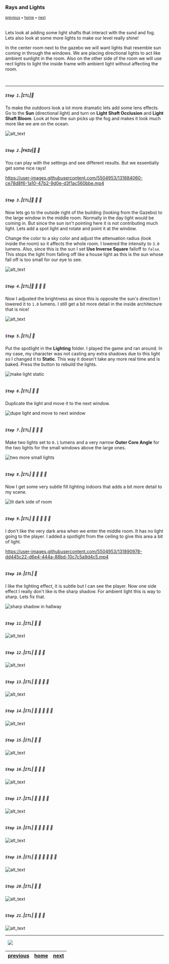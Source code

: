 <img src="https://via.placeholder.com/1000x4/45D7CA/45D7CA" alt="drawing" height="4px"/>

### Rays and Lights

<sub>[previous](../reflection/README.md#user-content-reflection-captures) • [home](../README.md#user-content-ue4-lighting) • [next](../)</sub>

<img src="https://via.placeholder.com/1000x4/45D7CA/45D7CA" alt="drawing" height="4px"/>

Lets look at adding some light shafts that interact with the sund and fog. Lets also look at some more lights to make our level really shine!

In the center room next to the gazebo we will want lights that resemble sun coming in through the windows. We are placing directional lights to act like ambient sunlight in the room. Also on the other side of the room we will use rect lights to light the inside frame with ambient light without affecting the room.

<br>

---


##### `Step 1.`\|`ITL`|:small_blue_diamond:

To make the outdoors look a lot more dramatic lets add some lens effects.  Go to the **Sun** (directional light) and turn on **Light Shaft Occlusion** and **Light Shaft Bloom**.  Look at how the sun picks up the fog and makes it look much more like we are on the ocean.

![alt_text](images/LighShafts.jpg)

<img src="https://via.placeholder.com/500x2/45D7CA/45D7CA" alt="drawing" height="2px" alt = ""/>

##### `Step 2.`\|`FHIU`|:small_blue_diamond: :small_blue_diamond: 

You can play with the settings and see different results.  But we essentially get some nice rays!

https://user-images.githubusercontent.com/5504953/131884060-ce78d8f6-1a10-47b2-9d0e-d3f1ac560bbe.mp4

<img src="https://via.placeholder.com/500x2/45D7CA/45D7CA" alt="drawing" height="2px" alt = ""/>

##### `Step 3.`\|`ITL`|:small_blue_diamond: :small_blue_diamond: :small_blue_diamond:

Now lets go to the outside right of the building (looking from the Gazebo) to the large window in the middle room.  Normally in the day light would be coming in.  But since the sun isn't pointing here it is not contributing much light.  Lets add a spot light and rotate and point it at the window.

Change the color to a sky color and adjust the attenuation radius (look inside the room) so it affects the whole room.  I lowered the intensity to `3.0` lumens.  Also, since this is the sun I set **Use Inverse Square** falloff to `false`.  This stops the light from falling off like a house light as this is the sun whose fall off is too small for our eye to see.

![alt_text](images/AddFirstSpotlight.jpg)

<img src="https://via.placeholder.com/500x2/45D7CA/45D7CA" alt="drawing" height="2px" alt = ""/>

##### `Step 4.`\|`ITL`|:small_blue_diamond: :small_blue_diamond: :small_blue_diamond: :small_blue_diamond:

Now I adjusted the brightness as since this is opposite the sun's direction I lowered it to `1.0` lumens.  I still get a bit more detail in the inside architecture that is nice!

![alt_text](images/ThreeSpotlights.jpg)

<img src="https://via.placeholder.com/500x2/45D7CA/45D7CA" alt="drawing" height="2px" alt = ""/>

##### `Step 5.`\|`ITL`| :small_orange_diamond:

Put the spotlight in the **Lighting** folder. I played the game and ran around.  In my case, my character was not casting any extra shadows due to this light so I changed it to **Static**.  This way it doesn't take any more real time and is baked.  Press the <Build> button to rebuild the lights.

![make light static](images/MovedFolderStatic.jpg)

<img src="https://via.placeholder.com/500x2/45D7CA/45D7CA" alt="drawing" height="2px" alt = ""/>

##### `Step 6.`\|`ITL`| :small_orange_diamond: :small_blue_diamond:

Duplicate the light and move it to the next window.

![dupe light and move to next window](images/SecondWindowLight.jpg)

<img src="https://via.placeholder.com/500x2/45D7CA/45D7CA" alt="drawing" height="2px" alt = ""/>

##### `Step 7.`\|`ITL`| :small_orange_diamond: :small_blue_diamond: :small_blue_diamond:

Make two lights set to `0.1` lumens and a very narrow **Outer Core Angle** for the two lights for the small windows above the large ones. 

![two more small lights](images/NarrowerTopLights.jpg)

<img src="https://via.placeholder.com/500x2/45D7CA/45D7CA" alt="drawing" height="2px" alt = ""/>

##### `Step 8.`\|`ITL`| :small_orange_diamond: :small_blue_diamond: :small_blue_diamond: :small_blue_diamond:

Now I get some very subtle fill lighting indoors that adds a bit more detail to my scene.

![lit dark side of room](images/DarkSideLight.jpg)

<img src="https://via.placeholder.com/500x2/45D7CA/45D7CA" alt="drawing" height="2px" alt = ""/>

##### `Step 9.`\|`ITL`| :small_orange_diamond: :small_blue_diamond: :small_blue_diamond: :small_blue_diamond: :small_blue_diamond:

I don't like the very dark area when we enter the middle room.  It has no light going to the player.  I added a spotlight from the ceiling to give this area a bit of light.

https://user-images.githubusercontent.com/5504953/131890978-dd445c22-d6e4-444a-88bd-10c7c5a9d4c5.mp4

<img src="https://via.placeholder.com/500x2/45D7CA/45D7CA" alt="drawing" height="2px" alt = ""/>

##### `Step 10.`\|`ITL`| :large_blue_diamond:

I like the lighting effect, it is subtle but I can see the player.  Now one side effect I really don't like is the sharp shadow.  For ambient light this is way to sharp.  Lets fix that.

![sharp shadow in hallway](images/ShadowTooSharp.jpg)

<img src="https://via.placeholder.com/500x2/45D7CA/45D7CA" alt="drawing" height="2px" alt = ""/>

##### `Step 11.`\|`ITL`| :large_blue_diamond: :small_blue_diamond: 

![alt_text](images/.jpg)

<img src="https://via.placeholder.com/500x2/45D7CA/45D7CA" alt="drawing" height="2px" alt = ""/>


##### `Step 12.`\|`ITL`| :large_blue_diamond: :small_blue_diamond: :small_blue_diamond: 

![alt_text](images/.jpg)

<img src="https://via.placeholder.com/500x2/45D7CA/45D7CA" alt="drawing" height="2px" alt = ""/>

##### `Step 13.`\|`ITL`| :large_blue_diamond: :small_blue_diamond: :small_blue_diamond:  :small_blue_diamond: 

![alt_text](images/.jpg)

<img src="https://via.placeholder.com/500x2/45D7CA/45D7CA" alt="drawing" height="2px" alt = ""/>

##### `Step 14.`\|`ITL`| :large_blue_diamond: :small_blue_diamond: :small_blue_diamond: :small_blue_diamond:  :small_blue_diamond: 

![alt_text](images/.jpg)

<img src="https://via.placeholder.com/500x2/45D7CA/45D7CA" alt="drawing" height="2px" alt = ""/>

##### `Step 15.`\|`ITL`| :large_blue_diamond: :small_orange_diamond: 

![alt_text](images/.jpg)

<img src="https://via.placeholder.com/500x2/45D7CA/45D7CA" alt="drawing" height="2px" alt = ""/>

##### `Step 16.`\|`ITL`| :large_blue_diamond: :small_orange_diamond:   :small_blue_diamond: 

![alt_text](images/.jpg)

<img src="https://via.placeholder.com/500x2/45D7CA/45D7CA" alt="drawing" height="2px" alt = ""/>

##### `Step 17.`\|`ITL`| :large_blue_diamond: :small_orange_diamond: :small_blue_diamond: :small_blue_diamond:

![alt_text](images/.jpg)

<img src="https://via.placeholder.com/500x2/45D7CA/45D7CA" alt="drawing" height="2px" alt = ""/>

##### `Step 18.`\|`ITL`| :large_blue_diamond: :small_orange_diamond: :small_blue_diamond: :small_blue_diamond: :small_blue_diamond:

![alt_text](images/.jpg)

<img src="https://via.placeholder.com/500x2/45D7CA/45D7CA" alt="drawing" height="2px" alt = ""/>

##### `Step 19.`\|`ITL`| :large_blue_diamond: :small_orange_diamond: :small_blue_diamond: :small_blue_diamond: :small_blue_diamond: :small_blue_diamond:

![alt_text](images/.jpg)

<img src="https://via.placeholder.com/500x2/45D7CA/45D7CA" alt="drawing" height="2px" alt = ""/>

##### `Step 20.`\|`ITL`| :large_blue_diamond: :large_blue_diamond:

![alt_text](images/.jpg)

<img src="https://via.placeholder.com/500x2/45D7CA/45D7CA" alt="drawing" height="2px" alt = ""/>

##### `Step 21.`\|`ITL`| :large_blue_diamond: :large_blue_diamond: :small_blue_diamond:

![alt_text](images/.jpg)

___


<img src="https://via.placeholder.com/1000x4/dba81a/dba81a" alt="drawing" height="4px" alt = ""/>

<img src="https://via.placeholder.com/1000x100/45D7CA/000000/?text=Next Up - ADD NEXT TITLE">

<img src="https://via.placeholder.com/1000x4/dba81a/dba81a" alt="drawing" height="4px" alt = ""/>

| [previous](../reflection/README.md#user-content-reflection-captures)| [home](../README.md#user-content-ue4-lighting) | [next](../)|
|---|---|---|
